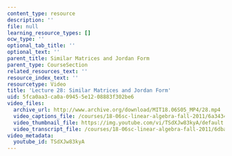 ```yaml
---
content_type: resource
description: ''
file: null
learning_resource_types: []
ocw_type: ''
optional_tab_title: ''
optional_text: ''
parent_title: Similar Matrices and Jordan Form
parent_type: CourseSection
related_resources_text: ''
resource_index_text: ''
resourcetype: Video
title: 'Lecture 28: Similar Matrices and Jordan Form'
uid: 5fca0aa3-ca0a-0945-5e12-08883f302be6
video_files:
  archive_url: http://www.archive.org/download/MIT18.06S05_MP4/28.mp4
  video_captions_file: /courses/18-06sc-linear-algebra-fall-2011/6a34343b63395bfea18c2791a57a75c4_TSdXJw83kyA.vtt
  video_thumbnail_file: https://img.youtube.com/vi/TSdXJw83kyA/default.jpg
  video_transcript_file: /courses/18-06sc-linear-algebra-fall-2011/6dba2d879d4f00b41cdcfca2fde10a3c_TSdXJw83kyA.pdf
video_metadata:
  youtube_id: TSdXJw83kyA
---
```

